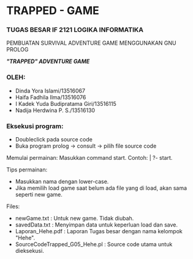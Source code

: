 # TRAPPED - GAME

### TUGAS BESAR IF 2121 LOGIKA INFORMATIKA
PEMBUATAN SURVIVAL ADVENTURE GAME MENGGUNAKAN GNU PROLOG

***"TRAPPED" ADVENTURE GAME***

### OLEH:
- Dinda Yora Islami/13516067
- Haifa Fadhila Ilma/13516076
- I Kadek Yuda Budipratama Giri/13516115
- Nadija Herdwina P. S./13516130 

### Eksekusi program: 
- Doubleclick pada source code
- Buka program prolog -> consult -> pilih file source code

Memulai permainan:
 Masukkan command start. Contoh:
 | ?- start.

Tips permainan:
- Masukkan nama dengan lower-case.
- Jika memilih load game saat belum ada file yang di load, akan sama seperti new game.

Files:
- newGame.txt : Untuk new game. Tidak diubah.
- savedData.txt : Menyimpan data untuk keperluan load dan save.
- Laporan_Hehe.pdf : Laporan Tugas besar dengan nama kelompok "Hehe".
- SourceCodeTrapped_G05_Hehe.pl : Source code utama untuk dieksekusi. 
